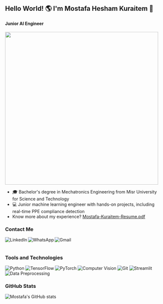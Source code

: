 ## Hello World! 🌎 I'm Mostafa Hesham Kuraitem 👋
#### Junior AI Engineer

<img src="https://user-images.githubusercontent.com/74038190/212749447-bfb7e725-6987-49d9-ae85-2015e3e7cc41.gif" width="500">

* 🎓 Bachelor's degree in Mechatronics Engineering from Misr University for Science and Technology
* 💻 Junior machine learning engineer with hands-on projects, including real-time PPE compliance detection
* Know more about my experience? [Mostafa-Kuraitem-Resume.pdf]([https://drive.google.com/file/d/15S00Fqk9Cx-zlqKogUwjT8IIWi337NNO/view?usp=sharing](https://drive.google.com/file/d/1Kn79tzdogZU5Jm7xtwAzk-yqcjTeI89X/view?usp=sharing))

### Contact Me

[<img align="left" alt="LinkedIn" src="https://img.shields.io/badge/LinkedIn-0077B5?style=for-the-badge&logo=linkedin&logoColor=white" />](https://www.linkedin.com/in/mostafa-kuraitem/) 
[<img align="left" alt="WhatsApp" src="https://img.shields.io/badge/WhatsApp-25D366?style=for-the-badge&logo=whatsapp&logoColor=white" />](https://wa.me/+201142872389) 
[<img align="left" alt="Gmail" src="https://img.shields.io/badge/Gmail-D14836?style=for-the-badge&logo=gmail&logoColor=white" />](mailto:mostafakuraitem@gmail.com)

<br><br>

### Tools and Technologies

![Python](https://img.shields.io/badge/Python-FFD43B?style=for-the-badge&logo=python&logoColor=blue) ![TensorFlow](https://img.shields.io/badge/TensorFlow-FF6F00?style=for-the-badge&logo=tensorflow&logoColor=white) ![PyTorch](https://img.shields.io/badge/PyTorch-EE4C2C?style=for-the-badge&logo=pytorch&logoColor=white) ![Computer Vision](https://img.shields.io/badge/Computer%20Vision-5C6BC0?style=for-the-badge&logo=open-cv&logoColor=white) ![Git](https://img.shields.io/badge/Git-E44C30?style=for-the-badge&logo=git&logoColor=white) ![Streamlit](https://img.shields.io/badge/Streamlit-FF4B4B?style=for-the-badge&logo=streamlit&logoColor=white) ![Data Preprocessing](https://img.shields.io/badge/Data%20Preprocessing-009688?style=for-the-badge&logo=dataiku&logoColor=white)

### GitHub Stats

![Mostafa's GitHub stats](https://github-readme-stats.vercel.app/api?username=mostafakuraitem&show_icons=true&theme=radical)
